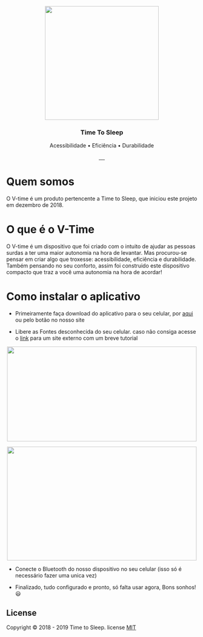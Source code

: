 <p align="center">
    <a href="https://github.com/TimeToSleepBR/TimeToSleepBR.github.io#quem-somos">
        <img src="https://github.com/TimeToSleepBR/TimeToSleepBR.github.io/blob/master/img/logo_oficial_tts.png" width="300">
    </a>
</p>

<h3 align="center">Time To Sleep</h3>


<p align="center">Acessibilidade • Eficiência • Durabilidade</p>

<p align="center">
     <a href="">
        <img src=https://img.shields.io/badge/status-online-success"" alt=""></img>
    </a>
    <a href="https://github.com/TimeToSleepBR/TimeToSleepBR.github.io/blob/master/LICENSE">
        <img src="https://img.shields.io/aur/license/pac" alt=""></img>
    </a>
    <a href="">
        <img src=https://img.shields.io/badge/version-0.5.7-blueviolet"" alt=""></img>
    </a>
     <a href="">
        <img src="https://img.shields.io/github/contributors/timetosleepbr/timetosleepbr.github.io" alt=""></img>
    </a>
     <a href="">
        <img src="https://img.shields.io/github/last-commit/timetosleepbr/timetosleepbr.github.io" alt=""></img>
    </a>
   
   
</p>


# Quem somos 
O V-time é um produto pertencente a Time to Sleep, que iniciou este projeto em dezembro de 2018.

# O que é o V-Time
O V-time é um dispositivo que foi criado com o intuito de ajudar as pessoas surdas a ter uma maior autonomia na hora de levantar. Mas procurou-se pensar em criar algo que troxesse: acessibilidade, eficiência e durabilidade. Também pensando no seu conforto, assim foi construido este dispositivo compacto que traz a você uma autonomia na hora de acordar!

# Como instalar o aplicativo

- Primeiramente faça download do aplicativo para o seu celular, por  <a href="https://github.com/TimeToSleepBR/TimeToSleepBR.github.io/raw/master/download/tts.apk" >aqui</a> ou pelo botão no nosso site

- Libere as Fontes desconhecida do seu celular. caso não consiga acesse o <a href="https://www.tudocelular.com/curiosidade/noticias/n139751/como-instalar-apps-fontes-desconhecidas-android.html" target="_blank">link</a> para um site externo com um breve tutorial

<p align="center">
    <a href="https://www.tudocelular.com/curiosidade/noticias/n139751/como-instalar-apps-fontes-desconhecidas-android.html">
        <img  src="https://t.tudocdn.net/385044?w=660&h=392" width="500" height="250"> </img>
    </a>
</p>
<p align="center">
     <a href="https://www.tudocelular.com/curiosidade/noticias/n139751/como-instalar-apps-fontes-desconhecidas-android.html">
        <img align="center" src="https://t.tudocdn.net/385042?w=660&h=551" width="500" height="300"> </img>
    </a>
</p>

- Conecte o Bluetooth do nosso dispositivo no seu celular (isso só é necessário fazer uma unica vez)

- Finalizado, tudo configurado e pronto, só falta usar agora, Bons sonhos! 😃

## License 
Copyright © 2018 - 2019 Time to Sleep. license <a href="https://github.com/TimeToSleepBR/TimeToSleepBR.github.io/blob/master/LICENSE">MIT</a>

